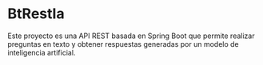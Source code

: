 # BtRestIa
Este proyecto es una API REST basada en Spring Boot que permite realizar preguntas en texto y obtener respuestas generadas por un modelo de inteligencia artificial.